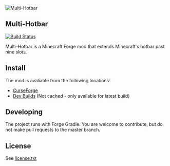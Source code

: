 ![Multi-Hotbar](http://i.imgur.com/HnN8oHU.png)

Multi-Hotbar
---

[![Build Status](https://drone.io/github.com/rolandoislas/multi-hotbar/status.png)](https://drone.io/github.com/rolandoislas/multi-hotbar/latest)

Multi-Hotbar is a Minecraft Forge mod that extends Minecraft's hotbar past nine slots.

## Install

The mod is avaliable from the following locations:
- [CurseForge]
- [Dev Builds] (Not cached - only available for latest build)

## Developing

The project runs with Forge Gradle. You are welcome to contribute, but do not make pull requests to the master branch.

## License

See [license.txt]

[CurseForge]: http://minecraft.curseforge.com/projects/multi-hotbar
[license.txt]: license.txt
[Dev Builds]: https://drone.io/github.com/rolandoislas/multi-hotbar/files
